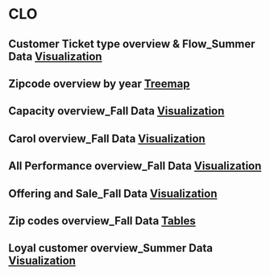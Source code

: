 # CLO 

## Customer Ticket type overview & Flow_Summer Data [Visualization](Flow.md)
## Zipcode overview by year [Treemap](zipcodetree.md)
## Capacity overview_Fall Data [Visualization](Capacity.md)
## Carol overview_Fall Data [Visualization](Carol.md)
## All Performance overview_Fall Data [Visualization](AllPerformance.md)
## Offering and Sale_Fall Data [Visualization](Offeringsale.md)
## Zip codes overview_Fall Data [Tables](Zipcodes.md)
## Loyal customer overview_Summer Data [Visualization](loyal.md)
